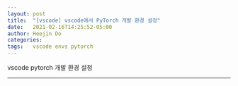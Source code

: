 ```yaml
---
layout: post
title:  "[vscode] vscode에서 PyTorch 개발 환경 설정"
date:   2021-02-16T14:25:52-05:00
author: Heejin Do
categories: 
tags:	vscode envs pytorch
---
```


vscode pytorch 개발 환경 설정

----- 
